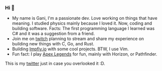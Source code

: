 ### Hi 👋

- My name is Gani, I'm a passionate dev. Love working on things that have meaning. I studied physics mainly because I loved it.
  Now, coding and building software. Facts: The first programming language I learned was C# and it was a suggestion from a friend.
- Join me on [twitch](https://www.twitch.tv/ganiatp) planning to stream and share my experience on building new things with C, Go, and Rust.
- Building [Impfiy.io](https://github.com/Impfiy) with some cool projects. BTW, I use Vim.
- Fun fact: I play [Apex Legends](https://twitter.com/PlayApex) for fun, mainly with Horizon, or Pathfinder.


This is my [twitter](https://twitter.com/gani_atp) just in case you overlooked it :D.

